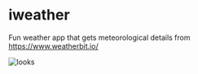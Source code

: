 # iweather

Fun weather app that gets meteorological details from https://www.weatherbit.io/ 

![looks](https://screenshotscdn.firefoxusercontent.com/images/8816b6cb-1121-44b5-be08-ceafdf41eb1e.png)
